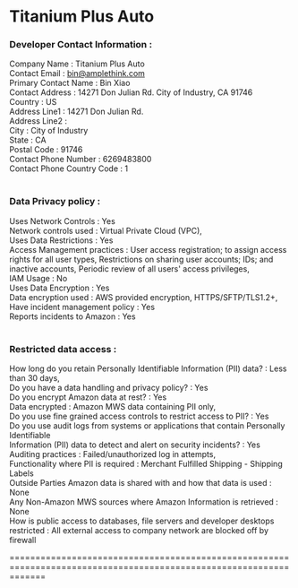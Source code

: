 # Titanium Plus Auto
### Developer Contact Information :
Company Name : Titanium Plus Auto</br>
Contact Email : bin@amplethink.com</br>
Primary Contact Name : Bin Xiao</br>
Contact Address : 14271 Don Julian Rd. City of Industry, CA 91746</br>
Country : US</br>
Address Line1 : 14271 Don Julian Rd.</br>
Address Line2 :</br>
City : City of Industry</br>
State : CA</br>
Postal Code : 91746</br>
Contact Phone Number : 6269483800</br>
Contact Phone Country Code : 1</br>
</br>
### Data Privacy policy :
Uses Network Controls : Yes</br>
Network controls used : Virtual Private Cloud (VPC),</br>
Uses Data Restrictions : Yes</br>
Access Management practices : User access registration; to assign access rights for all user types, Restrictions on sharing user accounts; IDs; and inactive accounts, Periodic review of all users' access privileges,</br>
IAM Usage : No</br>
Uses Data Encryption : Yes</br>
Data encryption used : AWS provided encryption, HTTPS/SFTP/TLS1.2+,</br>
Have incident management policy : Yes</br>
Reports incidents to Amazon : Yes</br>
</br>
### Restricted data access :
How long do you retain Personally Identifiable Information (PII) data? : Less than 30 days,</br>
Do you have a data handling and privacy policy? : Yes</br>
Do you encrypt Amazon data at rest? : Yes</br>
Data encrypted : Amazon MWS data containing PII only,</br>
Do you use fine grained access controls to restrict access to PII? : Yes</br>
Do you use audit logs from systems or applications that contain Personally Identifiable</br>
Information (PII) data to detect and alert on security incidents? : Yes</br>
Auditing practices : Failed/unauthorized log in attempts,</br>
Functionality where PII is required : Merchant Fulfilled Shipping - Shipping Labels</br>
Outside Parties Amazon data is shared with and how that data is used : None</br>
Any Non-Amazon MWS sources where Amazon Information is retrieved : None</br>
How is public access to databases, file servers and developer desktops restricted : All external access to company network are blocked off by firewall</br>

===================================================================================================================
